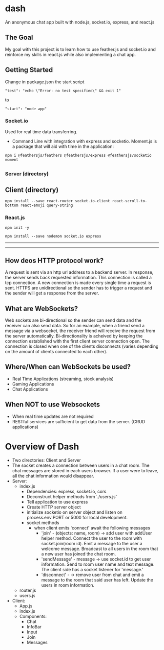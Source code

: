 # dash
An anonymous chat app built with node.js, socket.io, express, and react.js

## The Goal
My goal with this project is to learn how to use feather.js and socket.io and reinforce my skills in react.js while also implementing a chat app.

## Getting Started
Change in package.json the start script 
```
"test": "echo \"Error: no test specified\" && exit 1"
```

to
```
"start": "node app"
```

### Socket.io
Used for real time data transferring.  

- Command Line with integration with express and socketio. Moment.js is a package that will aid with time in the application: 
```
npm i @feathersjs/feathers @feathersjs/express @feathersjs/socketio moment
```

## 


### Server (directory)
 
## Client (directory)
```
npm install --save react-router socket.io-client react-scroll-to-bottom react-emoji query-string
```

### React.js
```
npm init -y

npm install --save nodemon socket.io express
```
--------------------------------------------------
--------------------------------------------------
## How deos HTTP protocol work?
A request is sent via an http url address to a backend server. In response, the server sends back requested information. This connection is called a tcp connection. A new connection is made every single time a request is sent. HTTPS are unidirectional so the sender has to trigger a request and the sender will get a response from the server.

## What are WebSockets?
Web sockets are bi-directional so the sender can send data and the receiver can also send data. So for an example, when a friend send a message via a websocket, the receiver friend will receive the request from the server automatically. Bi-directionality is acheived by keeping the connection established with the first client server connection open. The connection is closed when one of the clients disconnects (varies depending on the amount of clients connected to each other).

## Where/When can WebSockets be used?
- Real Time Applications (streaming, stock analysis)
- Gaming Applications
- Chat Applications

## When NOT to use Websockets
- When real time updates are not required
- RESTful services are sufficient to get data from the server. (CRUD applications)

# Overview of Dash
- Two directories: Client and Server
- The socket creates a connection between users in a chat room. The chat messages are stored in each users browser. If a user were to leave, all the chat information would disappear. 
- Server:
    - index.js 
        - Dependencies: express, socket.io, cors
        - Deconstruct helper methods from './users.js'
        - Tell application to use express
        - Create HTTP server object
        - initialize socketio on server object and listen on process.env.PORT or 5000 for local development.
        - socket methods
            - when client emits 'connect' await the following messages
                - 'join' - (objects: name, room) -> add user with addUser helper method. Connect the user to the room with socket.join(room id). Emit a message to the user a welcome message. Broadcast to all users in the room that a new user has joined the chat room.
                - 'sendMessage' - message -> use socket.id to get user information. Send to room user name and text message. The client side has a socket listener for 'message.'
                - 'disconnect' - -> remove user from chat and emit a message to the room that said user has left. Update the users in room information.
    - router.js
    - users.js
- Client:
    - App.js
    - index.js
    - Components:
        - Chat
        - InfoBar
        - Input
        - Join
        - Messages
